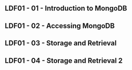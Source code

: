 ## LDF01 - 01 - Introduction to MongoDB
## LDF01 - 02 - Accessing MongoDB
## LDF01 - 03 - Storage and Retrieval
## LDF01 - 04 - Storage and Retrieval 2